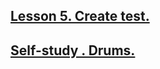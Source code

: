 ## [Lesson 5. Create test.](https://siarheibalt.github.io/Js-pro-course/lesson_05__Test/)

## [Self-study . Drums.](https://siarheibalt.github.io/Js-pro-course/Drums/)

